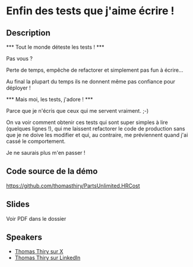 # Enfin des tests que j'aime écrire !

## Description

*** Tout le monde déteste les tests ! ***

Pas vous ?

Perte de temps, empêche de refactorer et simplement pas fun à écrire… 

Au final la plupart du temps ils ne donnent même pas confiance pour déployer !

*** Mais moi, les tests, j'adore ! ***

Parce que je n'écris que ceux qui me servent vraiment. ;-)

On va voir comment obtenir ces tests qui sont super simples à lire (quelques lignes !), qui me laissent refactorer le code de production sans que je ne doive les modifier et qui, au contraire, me préviennent quand j'ai cassé le comportement. 

Je ne saurais plus m'en passer !

## Code source de la démo

https://github.com/thomasthiry/PartsUnlimited.HRCost

## Slides

Voir PDF dans le dossier

## Speakers

- [Thomas Thiry sur X](https://x.com/thomthiry)
- [Thomas Thiry sur LinkedIn](https://www.linkedin.com/in/thomas-thiry)
